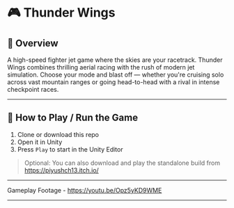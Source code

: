 # 🎮 Thunder Wings

## 📌 Overview
A high-speed fighter jet game where the skies are your racetrack. Thunder Wings combines thrilling aerial racing with the rush of modern jet simulation. Choose your mode and blast off — whether you're cruising solo across vast mountain ranges or going head-to-head with a rival in intense checkpoint races.

---

## 🧪 How to Play / Run the Game
1. Clone or download this repo
2. Open it in Unity
3. Press `Play` to start in the Unity Editor

> Optional: You can also download and play the standalone build from https://piyushch13.itch.io/

---

Gameplay Footage - https://youtu.be/Opz5yKD9WME

---
